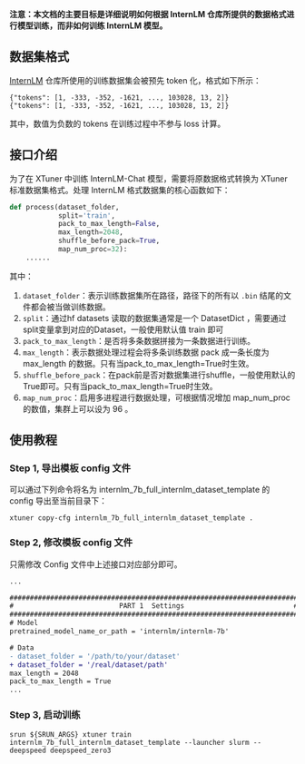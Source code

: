 **注意：本文档的主要目标是详细说明如何根据 InternLM 仓库所提供的数据格式进行模型训练，而非如何训练 InternLM 模型。**

## 数据集格式

[InternLM](https://github.com/InternLM/InternLM) 仓库所使用的训练数据集会被预先 token 化，格式如下所示：

```
{"tokens": [1, -333, -352, -1621, ..., 103028, 13, 2]}
{"tokens": [1, -333, -352, -1621, ..., 103028, 13, 2]}
```

其中，数值为负数的 tokens 在训练过程中不参与 loss 计算。

## 接口介绍

为了在 XTuner 中训练 InternLM-Chat 模型，需要将原数据格式转换为 XTuner 标准数据集格式。处理 InternLM 格式数据集的核心函数如下：

```python
def process(dataset_folder,
            split='train',
            pack_to_max_length=False,
            max_length=2048,
            shuffle_before_pack=True,
            map_num_proc=32):
    ......
```

其中：

1. `dataset_folder`：表示训练数据集所在路径，路径下的所有以 `.bin` 结尾的文件都会被当做训练数据。
2. `split`：通过hf datasets 读取的数据集通常是一个 DatasetDict ，需要通过split变量拿到对应的Dataset，一般使用默认值 train 即可
3. `pack_to_max_length`：是否将多条数据拼接为一条数据进行训练。
4. `max_length`：表示数据处理过程会将多条训练数据 pack 成一条长度为max_length 的数据。只有当pack_to_max_length=True时生效。
5. `shuffle_before_pack`：在pack前是否对数据集进行shuffle，一般使用默认的True即可。只有当pack_to_max_length=True时生效。
6. `map_num_proc`：启用多进程进行数据处理，可根据情况增加 map_num_proc 的数值，集群上可以设为 96 。

## 使用教程

### Step 1, 导出模板 config 文件

可以通过下列命令将名为 internlm_7b_full_internlm_dataset_template 的 config 导出至当前目录下：

```
xtuner copy-cfg internlm_7b_full_internlm_dataset_template .
```

### Step 2, 修改模板 config 文件

只需修改 Config 文件中上述接口对应部分即可。

```diff
...

#######################################################################
#                          PART 1  Settings                           #
#######################################################################
# Model
pretrained_model_name_or_path = 'internlm/internlm-7b'

# Data
- dataset_folder = '/path/to/your/dataset'
+ dataset_folder = '/real/dataset/path'
max_length = 2048
pack_to_max_length = True
...
```

### Step 3, 启动训练

```
srun ${SRUN_ARGS} xtuner train internlm_7b_full_internlm_dataset_template --launcher slurm --deepspeed deepspeed_zero3
```
